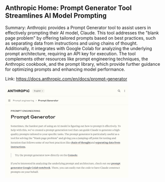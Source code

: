 ## Anthropic Home: Prompt Generator Tool Streamlines AI Model Prompting
Summary: Anthropic provides a Prompt Generator tool to assist users in effectively prompting their AI model, Claude. This tool addresses the "blank page problem" by offering tailored prompts based on best practices, such as separating data from instructions and using chains of thought. Additionally, it integrates with Google Colab for analyzing the underlying prompt architecture, requiring an API key for execution. The tool complements other resources like prompt engineering techniques, the Anthropic cookbook, and the prompt library, which provide further guidance for optimizing prompts and enhancing model performance.

Link: https://docs.anthropic.com/en/docs/prompt-generator

<img src="/img/be9b31d5-bf56-404c-9527-3faf883f31d9.png" width="400" />
<br/><br/>

